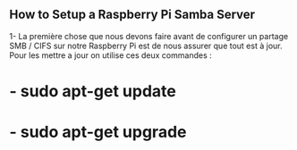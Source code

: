 ## How to Setup a Raspberry Pi Samba Server

1- La première chose que nous devons faire avant de configurer un partage SMB / CIFS sur notre Raspberry Pi est de nous assurer que tout est à jour.
Pour les mettre a jour on utilise ces deux commandes :

# - sudo apt-get update
# - sudo apt-get upgrade

